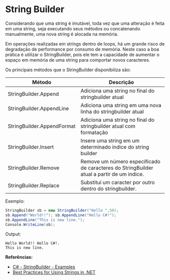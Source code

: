 # String Builder

Considerando que uma string é imutável, toda vez que uma alteração é feita em uma string, seja executando seus métodos ou concatenando manualmente, uma nova string é alocada na memória.

Em operações realizadas em strings dentro de loops, há um grande risco de degradação de performance por consumo de memória.
Neste caso a boa prática é utilizar o StringBuilder, pois ele tem a capacidade de aumentar o espaço em memória de uma string para comportar novos caracteres.

Os principais métodos que o StringBuilder disponibiliza são:

Método | Descrição
 --- | ---
StringBuilder.Append | Adiciona uma string no final do stringbuilder atual
StringBuilder.AppendLine | Adiciona uma string em uma nova linha do stringbuilder atual
StringBuilder.AppendFormat | Adiciona uma string no final do stringbuilder atual com formatação
StringBuilder.Insert | Insere uma string em um determinado indice do string builder
StringBuilder.Remove | Remove um número especificado de caracteres do StringBuilder atual a partir de um indice.
StringBuilder.Replace | Substitui um caracter por outro dentro do stringbuilder.

Exemplo:
```csharp
StringBuilder sb = new StringBuilder("Hello ",50);
sb.Append("World!!"); sb.AppendLine("Hello C#!");
sb.AppendLine("This is new line.");
Console.WriteLine(sb);
```

Output:
```
Hello World!! Hello C#!.
This is new line.
```

**Referências:**
* [C# - StringBuilder - Examples](https://www.tutorialsteacher.com/csharp/csharp-stringbuilder)
* [Best Practices for Using Strings in .NET](https://docs.microsoft.com/pt-br/dotnet/standard/base-types/best-practices-strings?view=netframework-4.7.2)